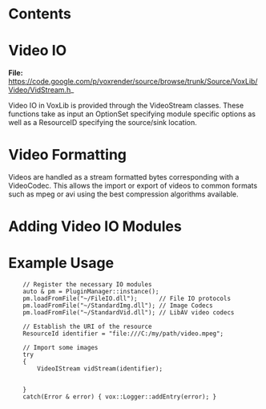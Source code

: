 # Contents #



# Video IO #

**File:** https://code.google.com/p/voxrender/source/browse/trunk/Source/VoxLib/Video/VidStream.h_

Video IO in VoxLib is provided through the VideoStream classes. These functions take as input an OptionSet specifying module specific options as well as a ResourceID specifying the source/sink location.

# Video Formatting #

Videos are handled as a stream formatted bytes corresponding with a VideoCodec. This allows the import or export of videos to common formats such as mpeg or avi using the best compression algorithms available.

# Adding Video IO Modules #

# Example Usage #
```
    // Register the necessary IO modules
    auto & pm = PluginManager::instance();
    pm.loadFromFile("~/FileIO.dll");      // File IO protocols
    pm.loadFromFile("~/StandardImg.dll"); // Image Codecs
    pm.loadFromFile("~/StandardVid.dll"); // LibAV video codecs

    // Establish the URI of the resource
    ResourceId identifier = "file:///C:/my/path/video.mpeg";

    // Import some images
    try
    {
        VideoIStream vidStream(identifier);


    }
    catch(Error & error) { vox::Logger::addEntry(error); }
```